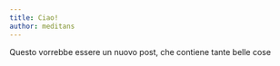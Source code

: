 ```yaml
---
title: Ciao!
author: meditans
---
```


Questo vorrebbe essere un nuovo post, che contiene tante belle cose